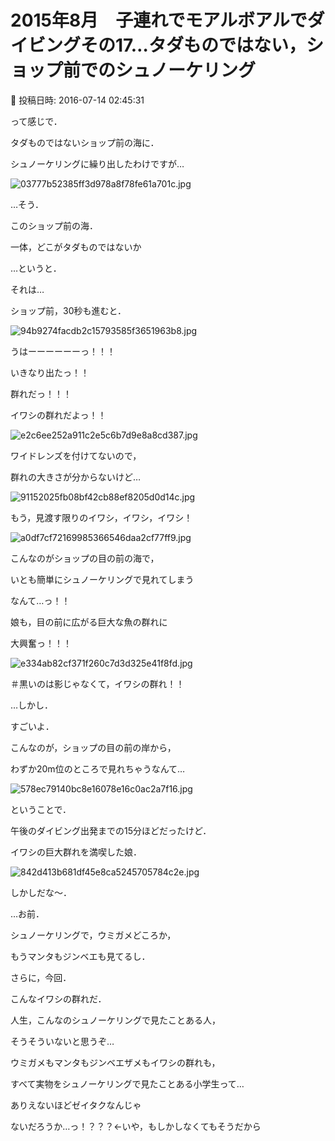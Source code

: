 # 2015年8月　子連れでモアルボアルでダイビングその17…タダものではない，ショップ前でのシュノーケリング

📅 投稿日時: 2016-07-14 02:45:31

って感じで．


タダものではないショップ前の海に．


シュノーケリングに繰り出したわけですが…




![03777b52385ff3d978a8f78fe61a701c.jpg](images/03777b52385ff3d978a8f78fe61a701c.jpg)




…そう．


このショップ前の海．


一体，どこがタダものではないか


…というと．





それは…


ショップ前，30秒も進むと．




![94b9274facdb2c15793585f3651963b8.jpg](images/94b9274facdb2c15793585f3651963b8.jpg)




うはーーーーーーっ！！！


いきなり出たっ！！


群れだっ！！！


イワシの群れだよっ！！




![e2c6ee252a911c2e5c6b7d9e8a8cd387.jpg](images/e2c6ee252a911c2e5c6b7d9e8a8cd387.jpg)







ワイドレンズを付けてないので，


群れの大きさが分からないけど…




![91152025fb08bf42cb88ef8205d0d14c.jpg](images/91152025fb08bf42cb88ef8205d0d14c.jpg)




もう，見渡す限りのイワシ，イワシ，イワシ！




![a0df7cf72169985366546daa2cf77ff9.jpg](images/a0df7cf72169985366546daa2cf77ff9.jpg)




こんなのがショップの目の前の海で，


いとも簡単にシュノーケリングで見れてしまう


なんて…っ！！





娘も，目の前に広がる巨大な魚の群れに


大興奮っ！！！




![e334ab82cf371f260c7d3d325e41f8fd.jpg](images/e334ab82cf371f260c7d3d325e41f8fd.jpg)




＃黒いのは影じゃなくて，イワシの群れ！！





…しかし．


すごいよ．


こんなのが，ショップの目の前の岸から，


わずか20m位のところで見れちゃうなんて…




![578ec79140bc8e16078e16c0ac2a7f16.jpg](images/578ec79140bc8e16078e16c0ac2a7f16.jpg)







ということで．


午後のダイビング出発までの15分ほどだったけど．


イワシの巨大群れを満喫した娘．




![842d413b681df45e8ca5245705784c2e.jpg](images/842d413b681df45e8ca5245705784c2e.jpg)







しかしだな～．


…お前．


シュノーケリングで，ウミガメどころか，


もうマンタもジンベエも見てるし．


さらに，今回．


こんなイワシの群れだ．


人生，こんなのシュノーケリングで見たことある人，


そうそういないと思うぞ…





ウミガメもマンタもジンベエザメもイワシの群れも，


すべて実物をシュノーケリングで見たことある小学生って…


ありえないほどゼイタクなんじゃ


ないだろうか…っ！？？？←いや，もしかしなくてもそうだから
